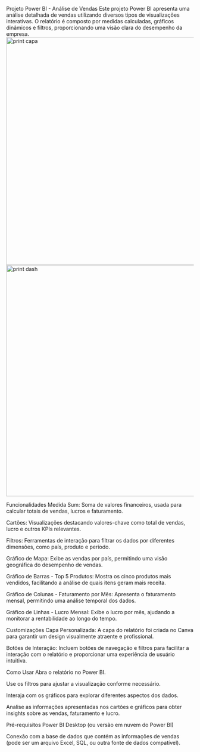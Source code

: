 Projeto Power BI - Análise de Vendas
Este projeto Power BI apresenta uma análise detalhada de vendas utilizando diversos tipos de visualizações interativas. O relatório é composto por medidas calculadas, gráficos dinâmicos e filtros, proporcionando uma visão clara do desempenho da empresa.
<img width="1094" height="611" alt="print capa " src="https://github.com/user-attachments/assets/c0a2dad3-fb9d-4bfb-a93e-17d217676667" />
<img width="1101" height="620" alt="print dash " src="https://github.com/user-attachments/assets/2c9fdc89-07a9-4812-a895-5731c9417a19" />



Funcionalidades
Medida Sum: Soma de valores financeiros, usada para calcular totais de vendas, lucros e faturamento.

Cartões: Visualizações destacando valores-chave como total de vendas, lucro e outros KPIs relevantes.

Filtros: Ferramentas de interação para filtrar os dados por diferentes dimensões, como país, produto e período.

Gráfico de Mapa: Exibe as vendas por país, permitindo uma visão geográfica do desempenho de vendas.

Gráfico de Barras - Top 5 Produtos: Mostra os cinco produtos mais vendidos, facilitando a análise de quais itens geram mais receita.

Gráfico de Colunas - Faturamento por Mês: Apresenta o faturamento mensal, permitindo uma análise temporal dos dados.

Gráfico de Linhas - Lucro Mensal: Exibe o lucro por mês, ajudando a monitorar a rentabilidade ao longo do tempo.

Customizações
Capa Personalizada: A capa do relatório foi criada no Canva para garantir um design visualmente atraente e profissional.

Botões de Interação: Incluem botões de navegação e filtros para facilitar a interação com o relatório e proporcionar uma experiência de usuário intuitiva.

Como Usar
Abra o relatório no Power BI.

Use os filtros para ajustar a visualização conforme necessário.

Interaja com os gráficos para explorar diferentes aspectos dos dados.

Analise as informações apresentadas nos cartões e gráficos para obter insights sobre as vendas, faturamento e lucro.

Pré-requisitos
Power BI Desktop (ou versão em nuvem do Power BI)

Conexão com a base de dados que contém as informações de vendas (pode ser um arquivo Excel, SQL, ou outra fonte de dados compatível).
